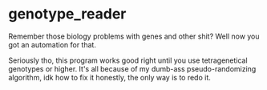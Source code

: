 # genotype_reader
Remember those biology problems with genes and other shit? Well now you got an automation for that.


Seriously tho, this program works good right until you use tetragenetical genotypes or higher. It's all because of my dumb-ass pseudo-randomizing algorithm, idk how to fix it honestly, the only way is to redo it.
